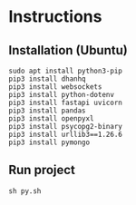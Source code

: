 # Instructions

## Installation (Ubuntu)

```
sudo apt install python3-pip
pip3 install dhanhq
pip3 install websockets
pip3 install python-dotenv
pip3 install fastapi uvicorn
pip3 install pandas
pip3 install openpyxl
pip3 install psycopg2-binary
pip3 install urllib3==1.26.6
pip3 install pymongo
```

## Run project

```
sh py.sh
```
